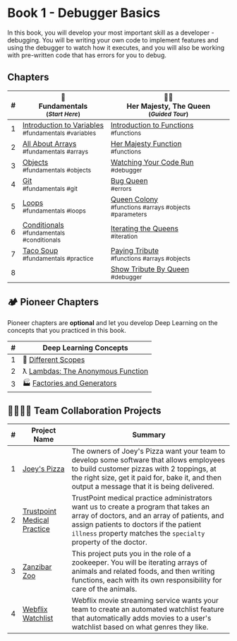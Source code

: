 # Book 1 - Debugger Basics

In this book, you will develop your most important skill as a developer - debugging. You will be writing your own code to implement features and using the debugger to watch how it executes, and you will also be working with pre-written code that has errors for you to debug.

## Chapters

| #   |  :taco: <br/> Fundamentals <br/><sub>(_Start Here_)</sub> | 👸🏽 <br/> Her Majesty, The Queen <br/><sub>(_Guided Tour_)</sub> |
| --- | --- | --- |
| 1   | [Introduction to Variables](./chapters/VARIABLEs_INTRO_TACO.md) <br/> <sub style="font-size:0.85rem;">#fundamentals #variables</sub> |  [Introduction to Functions](./chapters/QUEEN_INTRO.md) <br/> <sub style="font-size:0.85rem;">#functions</sub>|
| 2 | [All About Arrays](./chapters/ARRAYS_INTRO) <br/> <sub style="font-size:0.85rem;">#fundamentals #arrays</sub> | [Her Majesty Function](./chapters/QUEEN_HAIL.md) <br/> <sub style="font-size:0.85rem;">#functions</sub> |
| 3 | [Objects](./chapters/OBJECTS.md) <br/> <sub style="font-size:0.85rem;">#fundamentals #objects</sub> | [Watching Your Code Run](./chapters/QUEEN_DEBUGGER.md) <br/> <sub style="font-size:0.85rem;">#debugger</sub> |
| 4 | [Git](./chapters/GIT_BASICS.md) <br/> <sub style="font-size:0.85rem;">#fundamentals #git</sub> | [Bug Queen](./chapters/QUEEN_ERRORS.md) <br/> <sub style="font-size:0.85rem;">#errors</sub> |
| 5 | [Loops](./chapters/LOOPS.md) <br/> <sub style="font-size:0.85rem;">#fundamentals #loops</sub> | [Queen Colony](./chapters/QUEEN_COLLECTION.md) <br/> <sub style="font-size:0.85rem;">#functions #arrays #objects #parameters</sub> |
| 6 | [Conditionals](./chapters/CONDITIONALS.md) <br/> <sub style="font-size:0.85rem;">#fundamentals #conditionals</sub> | [Iterating the Queens](./chapters/QUEEN_ITERATION.md) <br/> <sub style="font-size:0.85rem;">#iteration</sub> |
| 7 | [Taco Soup](./chapters/TACO_SOUP.md) <br/> <sub style="font-size:0.85rem;">#fundamentals #practice</sub> | [Paying Tribute](./chapters/QUEEN_TRIBUTE.md) <br/> <sub style="font-size:0.85rem;">#functions #arrays #objects</sub> |  |
| 8 | | [Show Tribute By Queen](./chapters/QUEEN_QUEEN_TRIBUTE.md) <br/> <sub style="font-size:0.85rem;">#debugger</sub> |


## 🏕 Pioneer Chapters

Pioneer chapters are **optional** and let you develop Deep Learning on the concepts that you practiced in this book.

| #   | Deep Learning Concepts |
| --- | ---------------------- |
| 1   | 🔭 [Different Scopes](./chapters/JS_SCOPE.md)                  |
| 2   | ƛ [Lambdas: The Anonymous Function](./chapters/FUNCTIONS_LAMBDA.md) |
| 3   | 🏭 [Factories and Generators](./chapters/FACTORY_GENERATOR.md)      |

## 👩‍👩‍👧‍👦 Team Collaboration Projects

| #   | Project Name | Summary |
| --- | ------------ | ------- |
| 1   | [Joey's Pizza](https://codesandbox.io/s/joeys-pizza-book-2-uckguz)  | The owners of Joey's Pizza want your team to develop some software that allows employees to build customer pizzas with 2 toppings, at the right size, get it paid for, bake it, and then output a message that it is being delivered. |
| 2   | [Trustpoint Medical Practice](https://codesandbox.io/s/trustpoint-medical-practice-book-2-zgs0iy) | TrustPoint medical practice administrators want us to create a program that takes an array of doctors, and an array of patients, and assign patients to doctors if the patient `illness` property matches the `specialty` property of the doctor. |
| 3   | [Zanzibar Zoo](https://codesandbox.io/s/book-2-zanzibar-zoo-syq2ny)  | This project puts you in the role of a zookeeper. You will be iterating arrays of animals and related foods, and then writing functions, each with its own responsibility for care of the animals. |
| 4   | [Webflix Watchlist](https://codesandbox.io/s/webflix-watchlist-uwclyt)  | Webflix movie streaming service wants your team to create an automated watchlist feature that automatically adds movies to a user's watchlist based on what genres they like. |
